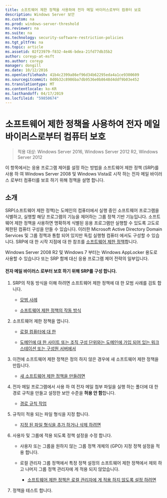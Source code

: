 ```yaml
---
title: 소프트웨어 제한 정책을 사용하여 전자 메일 바이러스로부터 컴퓨터 보호
description: Windows Server 보안
ms.custom: na
ms.prod: windows-server-threshold
ms.reviewer: na
ms.suite: na
ms.technology: security-software-restriction-policies
ms.tgt_pltfrm: na
ms.topic: article
ms.assetid: 02f23979-f832-4e46-bdea-21fd77db35b2
author: coreyp-at-msft
ms.author: coreyp
manager: dongill
ms.date: 10/12/2016
ms.openlocfilehash: 41b4c2399a86ef96d34b62295eda4a1ce9300609
ms.sourcegitcommit: 0d0b32c8986ba7db9536e0b8648d4ddf9b03e452
ms.translationtype: MT
ms.contentlocale: ko-KR
ms.lasthandoff: 04/17/2019
ms.locfileid: "59850674"
---
```

# <a name="use-software-restriction-policies-to-help-protect-your-computer-against-an-email-virus"></a>소프트웨어 제한 정책을 사용하여 전자 메일 바이러스로부터 컴퓨터 보호

>적용 대상: Windows Server 2016, Windows Server 2012 R2, Windows Server 2012

이 항목에서는 응용 프로그램 제어를 설정 하는 방법을 소프트웨어 제한 정책 (SRP)를 사용 하 여 Windows Server 2008 및 Windows Vista로 시작 하는 전자 메일 바이러스 로부터 컴퓨터를 보호 하기 위해 정책을 설명 합니다.

## <a name="introduction"></a>소개
SRP(소프트웨어 제한 정책)는 도메인의 컴퓨터에서 실행 중인 소프트웨어 프로그램을 식별하고, 실행할 해당 프로그램의 기능을 제어하는 그룹 정책 기반 기능입니다. 소프트웨어 제한 정책을 사용하면 명확하게 식별된 응용 프로그램만 실행할 수 있도록 고도로 제한된 컴퓨터 구성을 만들 수 있습니다. 이러한 Microsoft Active Directory Domain Services 및 그룹 정책과 통합 되어 있지만 독립 실행형 컴퓨터 에서도 구성할 수 있습니다. SRP에 대 한 시작 지점에 대 한 참조를 [소프트웨어 제한 정책](software-restriction-policies.md)합니다.

Windows Server 2008 R2 및 Windows 7 부터는 Windows AppLocker 용도로 사용할 수 있습니다 또는 SRP 함께 대신 응용 프로그램 제어 전략의 일부입니다. 

#### <a name="configure-srp-to-help-protect-against-an-e-mail-virus"></a>전자 메일 바이러스 로부터 보호 하기 위해 SRP를 구성 합니다.

1.  SRP의 작동 방식을 이해 하려면 소프트웨어 제한 정책에 대 한 모범 사례를 검토 합니다.

    -   [모범 사례](software-restriction-policies-technical-overview.md#BKMK_Best_Practices)

    -   [소프트웨어 제한 정책의 작동 방식](https://technet.microsoft.com/library/cc786941(v=WS.10).aspx)

2.  소프트웨어 제한 정책을 엽니다.

    -   [로컬 컴퓨터에 대 한](administer-software-restriction-policies.md#BKMK_1)

    -   [도메인에 대 한 사이트 또는 조직 구성 단위와는 도메인에 가입 되어 있는 워크스테이션 또는 구성원 서버에서](administer-software-restriction-policies.md#BKMK_2)

3.  이전에 소프트웨어 제한 정책은 정의 하지 않은 경우에 새 소프트웨어 제한 정책을 만듭니다.

    -   [새 소프트웨어 제한 정책을 만들려면](administer-software-restriction-policies.md#BKMK_Create_SRP)

4.  전자 메일 프로그램에서 사용 하 여 전자 메일 첨부 파일을 실행 하는 폴더에 대 한 경로 규칙을 만들고 설정한 보안 수준을 **허용 안 함**합니다.

    -   [경로 규칙 작업](work-with-software-restriction-policies-rules.md#BKMK_Path_Rules)

5.  규칙이 적용 되는 파일 형식을 지정 합니다.

    -   [지정 된 파일 형식을 추가 하거나 삭제 하려면](administer-software-restriction-policies.md#BKMK_Add_Del)

6.  사용자 및 그룹에 적용 되도록 정책 설정을 수정 합니다.

    -   사용자 또는 그룹을 원하지 않는 그룹 정책 개체의 (GPO) 지정 정책 설정을 적용 합니다.

    -   로컬 관리자 그룹 정책에서 특정 정책 설정의 소프트웨어 제한 정책에서 제외 하 고 나머지 그룹 정책 관리자에 게 적용 되지 않았습니다.

        -   [소프트웨어 제한 정책은 로컬 관리자에 게 적용 하지 않도록 설정 하려면](administer-software-restriction-policies.md#BKMK_Prevent_Admin)

7.  정책을 테스트 합니다.


